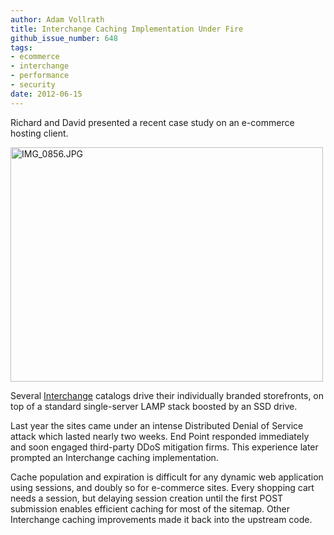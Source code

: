 ```yaml
---
author: Adam Vollrath
title: Interchange Caching Implementation Under Fire
github_issue_number: 648
tags:
- ecommerce
- interchange
- performance
- security
date: 2012-06-15
---
```




Richard and David presented a recent case study on an e-commerce hosting client.

<a href="http://www.flickr.com/photos/80083124@N08/7189648287/" title="IMG_0856.JPG by endpoint920, on Flickr"><img alt="IMG_0856.JPG" height="375" src="/blog/2012/06/interchange-caching-implementation/image-0.jpeg" width="500"/></a>

Several [Interchange](http://www.icdevgroup.org/) catalogs drive their individually branded storefronts, on top of a standard single-server LAMP stack boosted by an SSD drive.

Last year the sites came under an intense Distributed Denial of Service attack which lasted nearly two weeks. End Point responded immediately and soon engaged third-party DDoS mitigation firms. This experience later prompted an Interchange caching implementation.

Cache population and expiration is difficult for any dynamic web application using sessions, and doubly so for e-commerce sites. Every shopping cart needs a session, but delaying session creation until the first POST submission enables efficient caching for most of the sitemap. Other Interchange caching improvements made it back into the upstream code.


